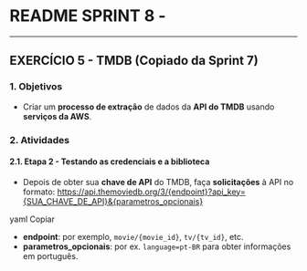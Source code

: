 # README SPRINT 8 - 

---

## EXERCÍCIO 5 - TMDB (Copiado da Sprint 7)

### 1. Objetivos
- Criar um **processo de extração** de dados da **API do TMDB** usando **serviços da AWS**.

### 2. Atividades

#### 2.1. Etapa 2 - Testando as credenciais e a biblioteca
- Depois de obter sua **chave de API** do TMDB, faça **solicitações** à API no formato:
https://api.themoviedb.org/3/{endpoint}?api_key={SUA_CHAVE_DE_API}&{parametros_opcionais}

yaml
Copiar
- **endpoint**: por exemplo, `movie/{movie_id}`, `tv/{tv_id}`, etc.  
- **parametros_opcionais**: por ex. `language=pt-BR` para obter informações em português.

